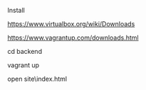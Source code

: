 Install 

https://www.virtualbox.org/wiki/Downloads

https://www.vagrantup.com/downloads.html

cd backend

vagrant up

open site\index.html


